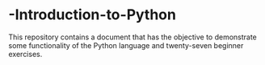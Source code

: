 # -Introduction-to-Python
This repository contains a document that has the objective to demonstrate some functionality of the Python language and twenty-seven beginner exercises.
